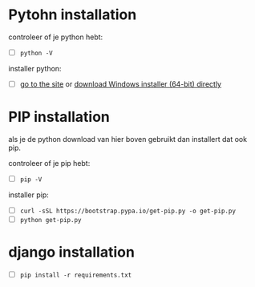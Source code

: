 # Pytohn installation
controleer of je python hebt:
- [ ] `python -V`

installer python:
- [ ] [go to the site](https://www.python.org/downloads/release/python-3110/) or [download Windows installer (64-bit) directly](https://www.python.org/ftp/python/3.11.0/python-3.11.0-amd64.exe)
# PIP installation
als je de python download van hier boven gebruikt dan installert dat ook pip.

controleer of je pip hebt:
- [ ] `pip -V`

installer pip:
- [ ] `curl -sSL https://bootstrap.pypa.io/get-pip.py -o get-pip.py`
- [ ] `python get-pip.py`
# django installation
- [ ] `pip install -r requirements.txt`
